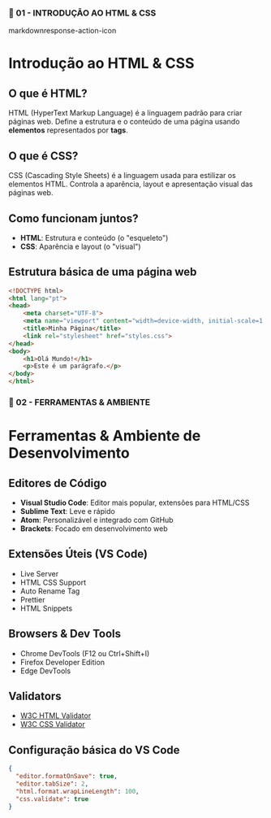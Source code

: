 ### 📄 01 - INTRODUÇÃO AO HTML & CSS

markdownresponse-action-icon


# Introdução ao HTML & CSS

## O que é HTML?
HTML (HyperText Markup Language) é a linguagem padrão para criar páginas web. Define a estrutura e o conteúdo de uma página usando **elementos** representados por **tags**.

## O que é CSS?
CSS (Cascading Style Sheets) é a linguagem usada para estilizar os elementos HTML. Controla a aparência, layout e apresentação visual das páginas web.

## Como funcionam juntos?
- **HTML**: Estrutura e conteúdo (o "esqueleto")
- **CSS**: Aparência e layout (o "visual")

## Estrutura básica de uma página web
```html
<!DOCTYPE html>
<html lang="pt">
<head>
    <meta charset="UTF-8">
    <meta name="viewport" content="width=device-width, initial-scale=1.0">
    <title>Minha Página</title>
    <link rel="stylesheet" href="styles.css">
</head>
<body>
    <h1>Olá Mundo!</h1>
    <p>Este é um parágrafo.</p>
</body>
</html>
````


### 📄 02 - FERRAMENTAS & AMBIENTE


# Ferramentas & Ambiente de Desenvolvimento

## Editores de Código
- **Visual Studio Code**: Editor mais popular, extensões para HTML/CSS
- **Sublime Text**: Leve e rápido
- **Atom**: Personalizável e integrado com GitHub
- **Brackets**: Focado em desenvolvimento web

## Extensões Úteis (VS Code)
- Live Server
- HTML CSS Support
- Auto Rename Tag
- Prettier
- HTML Snippets

## Browsers & Dev Tools
- Chrome DevTools (F12 ou Ctrl+Shift+I)
- Firefox Developer Edition
- Edge DevTools

## Validators
- [W3C HTML Validator](https://validator.w3.org/)
- [W3C CSS Validator](https://jigsaw.w3.org/css-validator/)

## Configuração básica do VS Code
```json
{
  "editor.formatOnSave": true,
  "editor.tabSize": 2,
  "html.format.wrapLineLength": 100,
  "css.validate": true
}
````